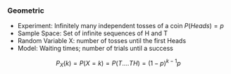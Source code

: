 ### Geometric

- Experiment: Infinitely many independent tosses of a coin $P(Heads) = p$
- Sample Space: Set of infinite sequences of H and T
- Random Variable X: number of tosses until the first Heads
- Model: Waiting times; number of trials until a success

$$
    P_X(k) = P(X=k) = P(T....TH) = (1-p)^{k-1}p
$$